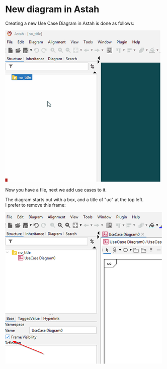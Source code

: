# New diagram in Astah

Creating a new Use Case Diagram in Astah is done as follows:

![](Resources/CreateNewUseCaseDiagram.gif)

Now you have a file, next we add use cases to it.

The diagram starts out with a box, and a title of "uc" at the top left.\
I prefer to remove this frame:

![](Resources/RemoveFrame.png)